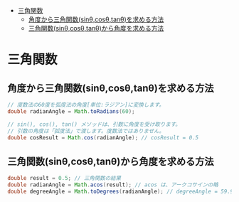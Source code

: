 <!-- TOC START min:1 max:3 link:true asterisk:false update:true -->
- [三角関数](#三角関数)
  - [角度から三角関数(sinθ,cosθ,tanθ)を求める方法](#角度から三角関数sinθcosθtanθを求める方法)
  - [三角関数(sinθ,cosθ,tanθ)から角度を求める方法](#三角関数sinθcosθtanθから角度を求める方法)
<!-- TOC END -->


# 三角関数

## 角度から三角関数(sinθ,cosθ,tanθ)を求める方法

```java
// 度数法の60度を弧度法の角度[単位:ラジアン]に変換します。
double radianAngle = Math.toRadians(60);

// sin(), cos(), tan() メソッドは、引数に角度を受け取ります。
// 引数の角度は「弧度法」で渡します。度数法ではありません。
double cosResult = Math.cos(radianAngle); // cosResult = 0.5
```


## 三角関数(sinθ,cosθ,tanθ)から角度を求める方法

```java
double result = 0.5; // 三角関数の結果
double radianAngle = Math.acos(result); // acos は、アークコサインの略
double degreeAngle = Math.toDegrees(radianAngle); // degreeAngle = 59.999...
```
